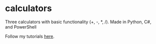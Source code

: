 # calculators

Three calculators with basic functionality (+, -, *, /). Made in Python, C#, and PowerShell

Follow my tutorials [here](https://youtube.com/playlist?list=PLQS6ybCnF6YUA6WonOAO2gpistYa0oyo8).
